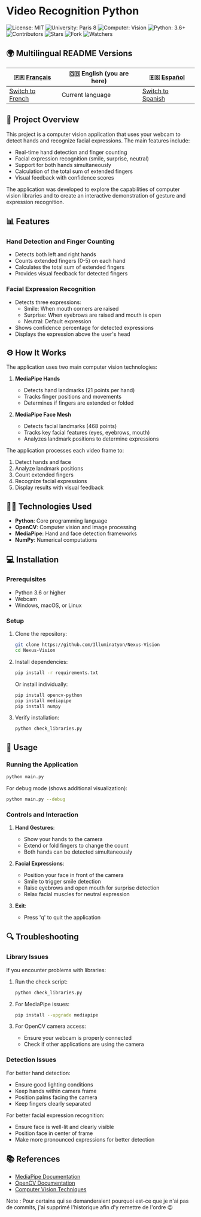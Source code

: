 # Video Recognition Python

![License: MIT](https://img.shields.io/badge/License-MIT-yellow.svg)
![University: Paris 8](https://img.shields.io/badge/University-Paris%208-blue)
![Computer: Vision](https://img.shields.io/badge/Computer-Vision-orange)
![Python: 3.6+](https://img.shields.io/badge/Python-3.6+-red)
![Contributors](https://img.shields.io/badge/Contributors-1-brightgreen)
![Stars](https://img.shields.io/badge/Stars-0-lightgrey)
![Fork](https://img.shields.io/badge/Forks-0-lightgrey)
![Watchers](https://img.shields.io/badge/Watchers-0-lightgrey)

## 🌍 Multilingual README Versions

| 🇫🇷 [Français](README.fr.md) | 🇬🇧 English (you are here) | 🇪🇸 [Español](README.es.md) |
|------------------------------|----------------------------|----------------------------|
| [Switch to French](README.fr.md) | Current language | [Switch to Spanish](README.es.md) |

## 📘 Project Overview

This project is a computer vision application that uses your webcam to detect hands and recognize facial expressions. The main features include:

- Real-time hand detection and finger counting
- Facial expression recognition (smile, surprise, neutral)
- Support for both hands simultaneously
- Calculation of the total sum of extended fingers
- Visual feedback with confidence scores

The application was developed to explore the capabilities of computer vision libraries and to create an interactive demonstration of gesture and expression recognition.

## 📊 Features

### Hand Detection and Finger Counting
- Detects both left and right hands
- Counts extended fingers (0-5) on each hand
- Calculates the total sum of extended fingers
- Provides visual feedback for detected fingers

### Facial Expression Recognition
- Detects three expressions:
  - Smile: When mouth corners are raised
  - Surprise: When eyebrows are raised and mouth is open
  - Neutral: Default expression
- Shows confidence percentage for detected expressions
- Displays the expression above the user's head

## ⚙️ How It Works

The application uses two main computer vision technologies:

1. **MediaPipe Hands**
   - Detects hand landmarks (21 points per hand)
   - Tracks finger positions and movements
   - Determines if fingers are extended or folded

2. **MediaPipe Face Mesh**
   - Detects facial landmarks (468 points)
   - Tracks key facial features (eyes, eyebrows, mouth)
   - Analyzes landmark positions to determine expressions

The application processes each video frame to:
1. Detect hands and face
2. Analyze landmark positions
3. Count extended fingers
4. Recognize facial expressions
5. Display results with visual feedback

## 🧑‍💻 Technologies Used

- **Python**: Core programming language
- **OpenCV**: Computer vision and image processing
- **MediaPipe**: Hand and face detection frameworks
- **NumPy**: Numerical computations

## 💻 Installation

### Prerequisites
- Python 3.6 or higher
- Webcam
- Windows, macOS, or Linux

### Setup

1. Clone the repository:
   ```bash
   git clone https://github.com/Illuminatyon/Nexus-Vision
   cd Nexus-Vision
   ```

2. Install dependencies:
   ```bash
   pip install -r requirements.txt
   ```

   Or install individually:
   ```bash
   pip install opencv-python
   pip install mediapipe
   pip install numpy
   ```

3. Verify installation:
   ```bash
   python check_libraries.py
   ```

## 📝 Usage

### Running the Application

```bash
python main.py
```

For debug mode (shows additional visualization):
```bash
python main.py --debug
```

### Controls and Interaction

1. **Hand Gestures**:
   - Show your hands to the camera
   - Extend or fold fingers to change the count
   - Both hands can be detected simultaneously

2. **Facial Expressions**:
   - Position your face in front of the camera
   - Smile to trigger smile detection
   - Raise eyebrows and open mouth for surprise detection
   - Relax facial muscles for neutral expression

3. **Exit**:
   - Press 'q' to quit the application

## 🔍 Troubleshooting

### Library Issues

If you encounter problems with libraries:

1. Run the check script:
   ```bash
   python check_libraries.py
   ```

2. For MediaPipe issues:
   ```bash
   pip install --upgrade mediapipe
   ```

3. For OpenCV camera access:
   - Ensure your webcam is properly connected
   - Check if other applications are using the camera

### Detection Issues

For better hand detection:
- Ensure good lighting conditions
- Keep hands within camera frame
- Position palms facing the camera
- Keep fingers clearly separated

For better facial expression recognition:
- Ensure face is well-lit and clearly visible
- Position face in center of frame
- Make more pronounced expressions for better detection

## 📚 References

- [MediaPipe Documentation](https://google.github.io/mediapipe/)
- [OpenCV Documentation](https://docs.opencv.org/)
- [Computer Vision Techniques](https://opencv.org/)


Note : Pour certains qui se demanderaient pourquoi est-ce que je n'ai pas de commits, j'ai supprimé l'historique afin d'y remettre de l'ordre 😉
